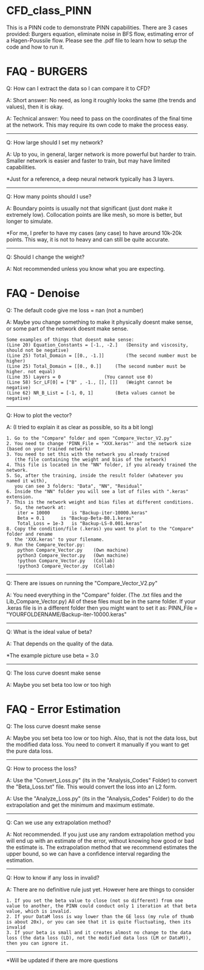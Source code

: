 # CFD_class_PINN

This is a PINN code to demonstrate PINN capabilities. There are 3 cases provided: Burgers equation, eliminate noise in BFS flow, estimating error of a Hagen-Poussile flow. Please see the .pdf file to learn how to setup the code and how to run it.
 


# FAQ - BURGERS
   
Q:	How can I extract the data so I can compare it to CFD?

A:	Short answer:	No need, as long it roughly looks the same (the trends and values), then it is okay.

A:	Technical answer: 
        You need to pass on the coordinates of the final time at the network. 
	This may require its own code to make the process easy.
	

--- 
Q:	How large should I set my network?

A:	Up to you, in general, larger network is more powerful but harder to train.
	Smaller network is easier and faster to train, but may have limited capabilities.
	
 *Just for a reference, a deep neural network typically has 3 layers.


--- 	
Q:	How many points should I use?

A:	Boundary points is usually not that significant (just dont make it extremely low).
	Collocation points are like mesh, so more is better, but longer to simulate.
 
*For me, I prefer to have my cases (any case) to have around 10k-20k points.
	  This way, it is not to heavy and can still be quite accurate.

--- 	
Q:	Should I change the weight?

A:	Not recommended unless you know what you are expecting.


# FAQ - Denoise
Q:	The default code give me loss = nan (not a number)

A:	Maybe you change something to make it physically doesnt make sense, or
	some part of the network doesnt make sense.
	
	Some examples of things that doesnt make sense:
	(Line 20) Equation_Constants = [-1., -2.]	(Density and viscosity, should not be negative)
	(Line 25) Total_Domain = [[0., -1.]]		(The second number must be higher)
	(Line 25) Total_Domain = [[0., 0.]]		(The second number must be higher. not equal)
	(Line 35) Layers = 0				(You cannot use 0)
	(Line 58) Scr_LF[0] = ["B" , -1., [], []]	(Weight cannot be negative)
	(Line 62) NR_B_List = [-1, 0, 1]		(Beta values cannot be negative)
	
---
Q:	How to plot the vector?

A:	(I tried to explain it as clear as possible, so its a bit long)

	1. Go to the "Compare" folder and open "Compare_Vector_V2.py"
	2. You need to change 'PINN_File = "XXX.keras"' and the network size (based on your trained network)
	3. You need to set this with the network you already trained 
	   (the file containing the weight and bias of the network)
	4. This file is located in the "NN" folder, if you already trained the network.
	5. So, after the training, inside the result folder (whatever you named it with),
	   you can see 3 folders: "Data", "NN", "Residual"
	6. Inside the "NN" folder you will see a lot of files with ".keras" extension.
	7. This is the network weight and bias files at different conditions.
	   So, the network at:
	   	iter = 10000 		is "Backup-iter-10000.keras"
	   	Beta = 0.1 		is "Backup-Beta-B0.1.keras"
	   	Total_Loss = 1e-3	is "Backup-LS-0.001.keras"
	8. Copy the condition/file (.keras) you want to plot to the "Compare" folder and rename
	   the 'XXX.keras' to your filename.
	9. Run the Compare_Vector.py:
		python Compare_Vector.py	(Own machine)
		python3 Compare_Vector.py	(Own machine)
		!python Compare_Vector.py	(Collab)
		!python3 Compare_Vector.py	(Collab)

---
Q:	There are issues on running the "Compare_Vector_V2.py"

A:	You need everything in the "Compare" folder. (The .txt files and the Lib_Compare_Vector.py)
	All of these files must be in the same folder.
	If your .keras file is in a different folder then you might want to set it as:
		PINN_File = "YOURFOLDERNAME/Backup-iter-10000.keras"
		
---		
Q:	What is the ideal value of beta?

A:	That depends on the quality of the data.

*The example picture use beta = 3.0
	
---
Q:	The loss curve doesnt make sense

A:	Maybe you set beta too low or too high


# FAQ - Error Estimation

Q:	The loss curve doesnt make sense

A:	Maybe you set beta too low or too high. Also, that is not the data loss, but the modified data loss. You need to convert it manually if you want to get the pure data loss.

---
Q:	How to process the loss?

A:	Use the "Convert_Loss.py" (its in the "Analysis_Codes" Folder) to convert the "Beta_Loss.txt" file. This would convert the loss into an L2 form.

A:	Use the "Analyze_Loss.py" (its in the "Analysis_Codes" Folder) to do the extrapolation and get the minimum and maximum estimate.
	

---
Q:	Can we use any extrapolation method?

A:	Not recommended. If you just use any random extrapolation method you will end up with an estimate of the error, without knowing how good or bad the estimate is. The extrapolation method that we recommend estimates the upper bound, so we can have a confidence interval regarding the estimation. 


---
Q:	How to know if any loss in invalid?

A:	There are no definitive rule just yet. However here are things to consider

	1. If you set the beta value to close (not so different) from one value to another, the PINN could conduct only 1 iteration at that beta value, which is invalid.
 	2. If your DataM loss is way lower than the GE loss (my rule of thumb is about 20x), or you can see that it is quite fluctuating, then its invalid
  	3. If your beta is small and it creates almost no change to the data loss (the data loss (LD), not the modified data loss (LM or DataM)), then you can ignore it.


---
*Will be updated if there are more questions
